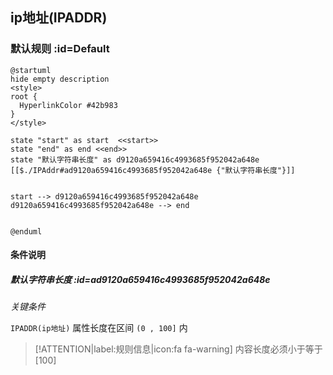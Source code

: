 ## ip地址(IPADDR) <!-- {docsify-ignore-all} -->

   

### 默认规则 :id=Default

```plantuml
@startuml
hide empty description
<style>
root {
  HyperlinkColor #42b983
}
</style>

state "start" as start  <<start>>
state "end" as end <<end>>
state "默认字符串长度" as d9120a659416c4993685f952042a648e [[$./IPAddr#ad9120a659416c4993685f952042a648e {"默认字符串长度"}]]


start --> d9120a659416c4993685f952042a648e 
d9120a659416c4993685f952042a648e --> end 


@enduml
```

#### 条件说明

##### 默认字符串长度 :id=ad9120a659416c4993685f952042a648e


*关键条件*


`IPADDR(ip地址)` 属性长度在区间 `(0 , 100]` 内

> [!ATTENTION|label:规则信息|icon:fa fa-warning]
> 内容长度必须小于等于[100]







